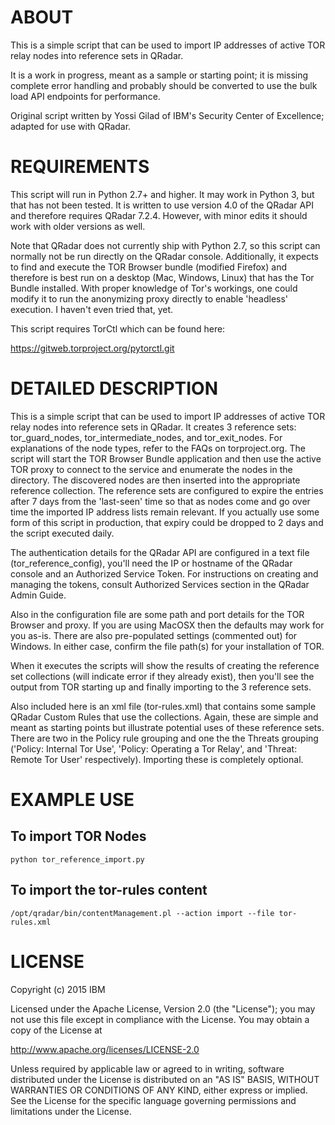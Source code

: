 ABOUT
=====
This is a simple script that can be used to import IP addresses of active TOR relay nodes into reference sets in QRadar. 

It is a work in progress, meant as a sample or starting point; it is missing complete error handling and probably should be converted to use the bulk load API endpoints for performance.

Original script written by Yossi Gilad of IBM's Security Center of Excellence; adapted for use with QRadar.

REQUIREMENTS
===========

This script will run in Python 2.7+ and higher. It may work in Python 3, but that has not been tested. It is written to use version 4.0 of the QRadar API and therefore requires QRadar 7.2.4. However, with minor edits it should work with older versions as well. 

Note that QRadar does not currently ship with Python 2.7, so this script can normally not be run directly on the QRadar console. Additionally, it expects to find and execute the TOR Browser bundle (modified Firefox) and therefore is best run on a desktop (Mac, Windows, Linux) that has the Tor Bundle installed. With proper knowledge of Tor's workings, one could modify it to run the anonymizing proxy directly to enable 'headless' execution.  I haven't even tried that, yet.

This script requires TorCtl which can be found here:

   https://gitweb.torproject.org/pytorctl.git


DETAILED DESCRIPTION
===========

This is a simple script that can be used to import IP addresses of active TOR relay nodes into reference sets in QRadar. It creates 3 reference sets: tor_guard_nodes, tor_intermediate_nodes, and tor_exit_nodes. For explanations of the node types, refer to the FAQs on torproject.org. The script will start the TOR Browser Bundle application and then use the active TOR proxy to connect to the service and enumerate the nodes in the directory. The discovered nodes are then inserted into the appropriate reference collection. The reference sets are configured to expire the entries after 7 days from the 'last-seen' time so that as nodes come and go over time the imported IP address lists remain relevant. If you actually use some form of this script in production, that expiry could be dropped to 2 days and the script executed daily.

The authentication details for the QRadar API are configured in a text file (tor_reference_config), you'll need the IP or hostname of the QRadar console and an Authorized Service Token. For instructions on creating and managing the tokens, consult Authorized Services section in the QRadar Admin Guide.

Also in the configuration file are some path and port details for the TOR Browser and proxy. If you are using MacOSX then the defaults may work for you as-is. There are also pre-populated settings (commented out) for Windows. In either case, confirm the file path(s) for your installation of TOR.

When it executes the scripts will show the results of creating the reference set collections (will indicate error if they already exist), then you'll see the output from TOR starting up and finally importing to the 3 reference sets.

Also included here is an xml file (tor-rules.xml) that contains some sample QRadar Custom Rules that use the collections. Again, these are simple and meant as starting points but illustrate potential uses of these reference sets. There are two in the Policy rule grouping and one the the Threats grouping ('Policy: Internal Tor Use', 'Policy: Operating a Tor Relay', and 'Threat: Remote Tor User' respectively). Importing these is completely optional.


EXAMPLE USE
===========

To import TOR Nodes
-------------------------------
```python tor_reference_import.py```

To import the tor-rules content
-------------------------------
```/opt/qradar/bin/contentManagement.pl --action import --file tor-rules.xml```

LICENSE
===========

Copyright (c) 2015 IBM

Licensed under the Apache License, Version 2.0 (the "License"); you may not use this file except in 
compliance with the License. You may obtain a copy of the License at

http://www.apache.org/licenses/LICENSE-2.0

Unless required by applicable law or agreed to in writing, software distributed under the License is 
distributed on an "AS IS" BASIS, WITHOUT WARRANTIES OR CONDITIONS OF ANY KIND, either express or implied. 
See the License for the specific language governing permissions and limitations under the License.

